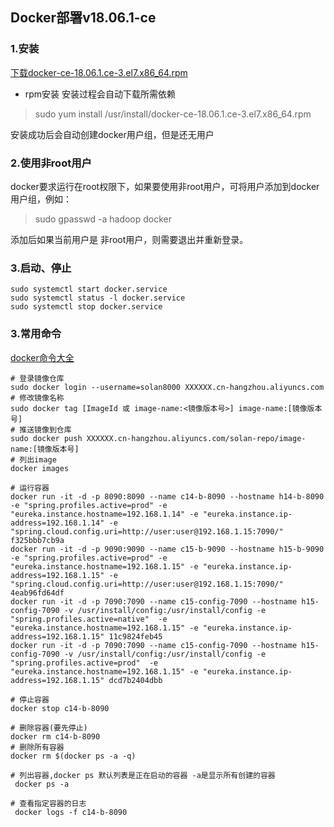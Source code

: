 ## Docker部署v18.06.1-ce 

### 1.安装
[下载docker-ce-18.06.1.ce-3.el7.x86_64.rpm](https://download.docker.com/linux/centos/7/x86_64/stable/Packages/docker-ce-18.06.1.ce-3.el7.x86_64.rpm)
* rpm安装 安装过程会自动下载所需依赖
> sudo yum install /usr/install/docker-ce-18.06.1.ce-3.el7.x86_64.rpm

安装成功后会自动创建docker用户组，但是还无用户

### 2.使用非root用户
docker要求运行在root权限下，如果要使用非root用户，可将用户添加到docker用户组，例如：
> sudo gpasswd -a hadoop docker

添加后如果当前用户是 非root用户，则需要退出并重新登录。
### 3.启动、停止
```
sudo systemctl start docker.service
sudo systemctl status -l docker.service
sudo systemctl stop docker.service
```
### 3.常用命令
[docker命令大全](http://www.runoob.com/docker/docker-command-manual.html)
```
# 登录镜像仓库
sudo docker login --username=solan8000 XXXXXX.cn-hangzhou.aliyuncs.com
# 修改镜像名称
sudo docker tag [ImageId 或 image-name:<镜像版本号>] image-name:[镜像版本号]
# 推送镜像到仓库
sudo docker push XXXXXX.cn-hangzhou.aliyuncs.com/solan-repo/image-name:[镜像版本号]
# 列出image
docker images

# 运行容器
docker run -it -d -p 8090:8090 --name c14-b-8090 --hostname h14-b-8090 -e "spring.profiles.active=prod" -e "eureka.instance.hostname=192.168.1.14" -e "eureka.instance.ip-address=192.168.1.14" -e "spring.cloud.config.uri=http://user:user@192.168.1.15:7090/" f325bbb7cb9a
docker run -it -d -p 9090:9090 --name c15-b-9090 --hostname h15-b-9090 -e "spring.profiles.active=prod" -e "eureka.instance.hostname=192.168.1.15" -e "eureka.instance.ip-address=192.168.1.15" -e "spring.cloud.config.uri=http://user:user@192.168.1.15:7090/" 4eab96fd64df
docker run -it -d -p 7090:7090 --name c15-config-7090 --hostname h15-config-7090 -v /usr/install/config:/usr/install/config -e "spring.profiles.active=native"  -e "eureka.instance.hostname=192.168.1.15" -e "eureka.instance.ip-address=192.168.1.15" 11c9824feb45
docker run -it -d -p 7090:7090 --name c15-config-7090 --hostname h15-config-7090 -v /usr/install/config:/usr/install/config -e "spring.profiles.active=prod"  -e "eureka.instance.hostname=192.168.1.15" -e "eureka.instance.ip-address=192.168.1.15" dcd7b2404dbb

# 停止容器
docker stop c14-b-8090

# 删除容器(要先停止)
docker rm c14-b-8090
# 删除所有容器
docker rm $(docker ps -a -q)

# 列出容器,docker ps 默认列表是正在启动的容器 -a是显示所有创建的容器
 docker ps -a

# 查看指定容器的日志
 docker logs -f c14-b-8090
```